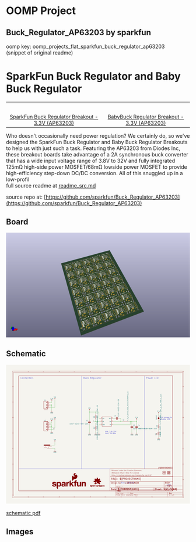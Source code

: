 # OOMP Project  
## Buck_Regulator_AP63203  by sparkfun  
  
oomp key: oomp_projects_flat_sparkfun_buck_regulator_ap63203  
(snippet of original readme)  
  
SparkFun Buck Regulator and Baby Buck Regulator  
========================================  
  
<table class="table table-hover table-striped table-bordered">  
    <tr>  
        <th class="text-center">   
        </th>  
        <th class="text-center">  
        </th>  
    </tr>  
    <tr align="center">  
        <td><a href="https://www.sparkfun.com/products/18356"><img src="https://cdn.sparkfun.com/assets/parts/1/7/7/0/3/18356-SparkFun_Buck_Regulator_Breakout_-_3.3V__AP63203_-01.jpg" alt=""></a></td>  
        <td><a href="https://www.sparkfun.com/products/18357"><img src="https://cdn.sparkfun.com/assets/parts/1/7/7/0/5/18357-SparkFun_BabyBuck_Regulator_Breakout_-_3.3V__AP63203_-01.jpg" alt=""></a></td>  
    </tr>  
    <tr align="center">  
        <td><a href="https://www.sparkfun.com/products/18356">SparkFun Buck Regulator Breakout - 3.3V (AP63203)</a></td>  
        <td><a href="https://www.sparkfun.com/products/18357">BabyBuck Regulator Breakout - 3.3V (AP63203)</a></td>  
    </tr>  
</table>  
  
  
Who doesn't occasionally need power regulation? We certainly do, so we've designed the SparkFun Buck Regulator and Baby Buck Regulator Breakouts to help us with just such a task. Featuring the AP63203 from Diodes Inc, these breakout boards take advantage of a 2A synchronous buck converter that has a wide input voltage range of 3.8V to 32V and fully integrated 125mΩ high-side power MOSFET/68mΩ lowside power MOSFET to provide high-efficiency step-down DC/DC conversion. All of this snuggled up in a low-profil  
  full source readme at [readme_src.md](readme_src.md)  
  
source repo at: [https://github.com/sparkfun/Buck_Regulator_AP63203](https://github.com/sparkfun/Buck_Regulator_AP63203)  
## Board  
  
[![working_3d.png](working_3d_600.png)](working_3d.png)  
## Schematic  
  
[![working_schematic.png](working_schematic_600.png)](working_schematic.png)  
  
[schematic pdf](working_schematic.pdf)  
## Images  

